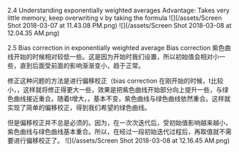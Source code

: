 2.4 Understanding exponentially weighted averages
Advantage: Takes very little memory, keep overwriting v by taking the formula 
![](/assets/Screen Shot 2018-03-07 at 11.43.08 PM.png)
![](/assets/Screen Shot 2018-03-08 at 12.04.35 AM.png)

2.5 Bias correction in exponentially weighted average
Bias correction 
紫色曲线开始的时候相对较低一些。这是因为开始时我们设置，所以初始值会相对小一些，直到后面受前面的影响渐渐变小，趋于正常。

修正这种问题的方法是进行偏移校正（bias correction
在刚开始的时候，t比较小，，这样就将修正得更大一些，效果是把紫色曲线开始部分向上提升一些，与绿色曲线接近重合。随着t增大，，基本不变，紫色曲线与绿色曲线依然重合。这样就实现了简单的偏移校正，得到我们希望的绿色曲线。

但是偏移校正并不总是必须的。因为，在一次次迭代后，受初始值影响越来越小，紫色曲线与绿色曲线基本重合。所以，在经过一段初始迭代过程后，再取值就不需要进行偏移校正了。
![](/assets/Screen Shot 2018-03-08 at 12.16.45 AM.png)